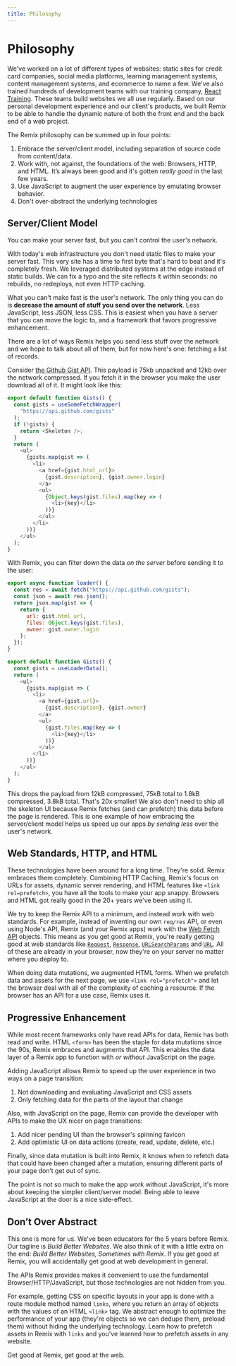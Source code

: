 ```yaml
---
title: Philosophy
---
```


# Philosophy

We've worked on a lot of different types of websites: static sites for credit card companies, social media platforms, learning management systems, content management systems, and ecommerce to name a few. We've also trained hundreds of development teams with our training company, [React Training](https://reacttraining.com). These teams build websites we all use regularly. Based on our personal development experience and our client's products, we built Remix to be able to handle the dynamic nature of both the front end and the back end of a web project.

The Remix philosophy can be summed up in four points:

1. Embrace the server/client model, including separation of source code from content/data.
2. Work with, not against, the foundations of the web: Browsers, HTTP, and HTML. It’s always been good and it's gotten _really good_ in the last few years.
3. Use JavaScript to augment the user experience by emulating browser behavior.
4. Don't over-abstract the underlying technologies

## Server/Client Model

You can make your server fast, but you can't control the user's network.

With today's web infrastructure you don't need static files to make your server fast. This very site has a time to first byte that's hard to beat and it's completely fresh. We leveraged distributed systems at the edge instead of static builds. We can fix a typo and the site reflects it within seconds: no rebuilds, no redeploys, not even HTTP caching.

What you can't make fast is the user's network. The only thing you can do is **decrease the amount of stuff you send over the network**. Less JavaScript, less JSON, less CSS. This is easiest when you have a server that you can move the logic to, and a framework that favors progressive enhancement.

There are a lot of ways Remix helps you send less stuff over the network and we hope to talk about all of them, but for now here's one: fetching a list of records.

Consider [the Github Gist API](https://api.github.com/gists). This payload is 75kb unpacked and 12kb over the network compressed. If you fetch it in the browser you make the user download all of it. It might look like this:

```js
export default function Gists() {
  const gists = useSomeFetchWrapper(
    "https://api.github.com/gists"
  );
  if (!gists) {
    return <Skeleton />;
  }
  return (
    <ul>
      {gists.map(gist => (
        <li>
          <a href={gist.html_url}>
            {gist.description}, {gist.owner.login}
          </a>
          <ul>
            {Object.keys(gist.files).map(key => (
              <li>{key}</li>
            ))}
          </ul>
        </li>
      ))}
    </ul>
  );
}
```

With Remix, you can filter down the data _on the server_ before sending it to the user:

```js [1-11]
export async function loader() {
  const res = await fetch("https://api.github.com/gists");
  const json = await res.json();
  return json.map(gist => {
    return {
      url: gist.html_url,
      files: Object.keys(gist.files),
      owner: gist.owner.login
    };
  });
}

export default function Gists() {
  const gists = useLoaderData();
  return (
    <ul>
      {gists.map(gist => (
        <li>
          <a href={gist.url}>
            {gist.description}, {gist.owner}
          </a>
          <ul>
            {gist.files.map(key => (
              <li>{key}</li>
            ))}
          </ul>
        </li>
      ))}
    </ul>
  );
}
```

This drops the payload from 12kB compressed, 75kB total to 1.8kB compressed, 3.8kB total. That's 20x smaller! We also don't need to ship all the skeleton UI because Remix fetches (and can prefetch) this data before the page is rendered. This is one example of how embracing the server/client model helps us speed up our apps _by sending less_ over the user's network.

## Web Standards, HTTP, and HTML

These technologies have been around for a long time. They're solid. Remix embraces them completely. Combining HTTP Caching, Remix's focus on URLs for assets, dynamic server rendering, and HTML features like `<link rel=prefetch>`, you have all the tools to make your app snappy. Browsers and HTML got really good in the 20+ years we've been using it.

We try to keep the Remix API to a minimum, and instead work with web standards. For example, instead of inventing our own `req/res` API, or even using Node's API, Remix (and your Remix apps) work with the [Web Fetch API](https://developer.mozilla.org/en-US/docs/Web/API/Fetch_API) objects. This means as you get good at Remix, you're really getting good at web standards like [`Request`](https://developer.mozilla.org/en-US/docs/Web/API/Request), [`Response`](https://developer.mozilla.org/en-US/docs/Web/API/Response), [`URLSearchParams`](https://developer.mozilla.org/en-US/docs/Web/API/URLSearchParams) and [`URL`](https://developer.mozilla.org/en-US/docs/Web/API/URL). All of these are already in your browser, now they're on your server no matter where you deploy to.

When doing data mutations, we augmented HTML forms. When we prefetch data and assets for the next page, we use `<link rel="prefetch">` and let the browser deal with all of the complexity of caching a resource. If the browser has an API for a use case, Remix uses it.

## Progressive Enhancement

While most recent frameworks only have read APIs for data, Remix has both read and write. HTML `<form>` has been the staple for data mutations since the 90s, Remix embraces and augments that API. This enables the data layer of a Remix app to function with _or without_ JavaScript on the page.

Adding JavaScript allows Remix to speed up the user experience in two ways on a page transition:

1. Not downloading and evaluating JavaScript and CSS assets
2. Only fetching data for the parts of the layout that change

Also, with JavaScript on the page, Remix can provide the developer with APIs to make the UX nicer on page transitions:

1. Add nicer pending UI than the browser's spinning favicon
2. Add optimistic UI on data actions (create, read, update, delete, etc.)

Finally, since data mutation is built into Remix, it knows when to refetch data that could have been changed after a mutation, ensuring different parts of your page don’t get out of sync.

The point is not so much to make the app work without JavaScript, it's more about keeping the simpler client/server model. Being able to leave JavaScript at the door is a nice side-effect.

## Don’t Over Abstract

This one is more for us. We've been educators for the 5 years before Remix. Our tagline is _Build Better Websites_. We also think of it with a little extra on the end: _Build Better Websites, Sometimes with Remix_. If you get good at Remix, you will accidentally get good at web development in general.

The APIs Remix provides makes it convenient to use the fundamental Browser/HTTP/JavaScript, but those technologies are not hidden from you.

For example, getting CSS on specific layouts in your app is done with a route module method named `links`, where you return an array of objects with the values of an HTML `<link>` tag. We abstract enough to optimize the performance of your app (they're objects so we can dedupe them, preload them) without hiding the underlying technology. Learn how to prefetch assets in Remix with `links` and you've learned how to prefetch assets in any website.

Get good at Remix, get good at the web.
